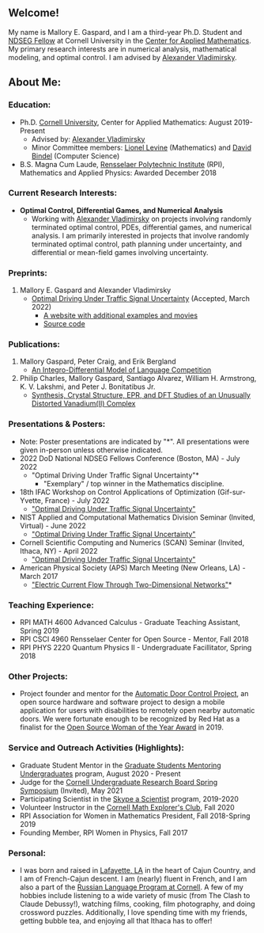 ## Welcome!

My name is Mallory E. Gaspard, and I am a third-year Ph.D. Student and [NDSEG Fellow](https://ndseg.sysplus.com/) at Cornell University in the [Center for Applied Mathematics](https://www.cam.cornell.edu/cam). My primary research interests are in numerical analysis, mathematical modeling, and optimal control. I am advised by [Alexander Vladimirsky](https://math.cornell.edu/alexander-vladimirsky). 

## About Me:
### Education: 

- Ph.D. [Cornell University](https://www.cornell.edu), Center for Applied Mathematics: August 2019-Present
  - Advised by: [Alexander Vladimirsky](https://math.cornell.edu/alexander-vladimirsky)
  - Minor Committee members: [Lionel Levine](http://pi.math.cornell.edu/~levine/) (Mathematics) and [David Bindel](https://www.cs.cornell.edu/~bindel/) (Computer Science)
- B.S. Magna Cum Laude, [Rensselaer Polytechnic Institute](https://www.rpi.edu) (RPI), Mathematics and Applied Physics: Awarded December 2018

### Current Research Interests:
- **Optimal Control, Differential Games, and Numerical Analysis**
  - Working with [Alexander Vladimirsky](http://pi.math.cornell.edu/~vlad/) on projects involving randomly terminated optimal control, PDEs, differential games, and numerical analysis. I am primarily interested in projects that involve randomly terminated optimal control, path planning under uncertainty, and differential or mean-field games involving uncertainty. 

### Preprints:
  1. Mallory E. Gaspard and Alexander Vladimirsky
      - [Optimal Driving Under Traffic Signal Uncertainty](https://arxiv.org/abs/2201.04521) (Accepted, March 2022)
        - [A website with additional examples and movies](https://eikonal-equation.github.io/Traffic_Light_Uncertainty/)
        - [Source code](https://github.com/eikonal-equation/Traffic_Light_Uncertainty)
  
### Publications:
  1. Mallory Gaspard, Peter Craig, and Erik Bergland
      -  [An Integro-Differential Model of Language Competition](https://www.siam.org/Portals/0/Publications/SIURO/Vol12/S01736.pdf?ver=2019-04-15-152442-683)
  2. Philip Charles, Mallory Gaspard, Santiago Alvarez, William H. Armstrong, K. V. Lakshmi, and Peter J. Bonitatibus Jr.
      - [Synthesis, Crystal Structure, EPR, and DFT Studies of an Unusually Distorted Vanadium(II) Complex](https://pubs.rsc.org/en/content/articlelanding/2022/dt/d2dt02392j)

### Presentations & Posters:
  - Note: Poster presentations are indicated by "*". All presentations were given in-person unless otherwise indicated.
  - 2022 DoD National NDSEG Fellows Conference (Boston, MA) - July 2022
    - "Optimal Driving Under Traffic Signal Uncertainty"*
      - "Exemplary" / top winner in the Mathematics discipline.
  - 18th IFAC Workshop on Control Applications of Optimization (Gif-sur-Yvette, France) - July 2022
    - ["Optimal Driving Under Traffic Signal Uncertainty"](https://ifac.papercept.net/conferences/conferences/CAO22/program/CAO22_ContentListWeb_2.html#tur1b)
  - NIST Applied and Computational Mathematics Division Seminar (Invited, Virtual) - June 2022
    - ["Optimal Driving Under Traffic Signal Uncertainty"](https://www.nist.gov/itl/math/acmd-seminar-optimal-driving-under-traffic-signal-uncertainty)
  - Cornell Scientific Computing and Numerics (SCAN) Seminar (Invited, Ithaca, NY) - April 2022
    - ["Optimal Driving Under Traffic Signal Uncertainty"](https://cornell-scan.github.io/2022/04/18/gaspard.html) 
  - American Physical Society (APS) March Meeting (New Orleans, LA) - March 2017
    - ["Electric Current Flow Through Two-Dimensional Networks"](https://ui.adsabs.harvard.edu/abs/2017APS..MAR.G1003G/abstract)*

### Teaching Experience:
  - RPI MATH 4600 Advanced Calculus - Graduate Teaching Assistant, Spring 2019
  - RPI CSCI 4960 Rensselaer Center for Open Source - Mentor, Fall 2018
  - RPI PHYS 2220 Quantum Physics II - Undergraduate Facillitator, Spring 2018

### Other Projects:
  - Project founder and mentor for the [Automatic Door Control Project](https://rpiadc.com/login), an open source hardware and software project to design a mobile application for users with disabilities to remotely open nearby automatic doors. We were fortunate enough to be recognized by Red Hat as a finalist for the [Open Source Woman of the Year Award](https://www.redhat.com/en/blog/voting-now-open-2019-women-open-source-awards) in 2019. 
  
### Service and Outreach Activities (Highlights):
  - Graduate Student Mentor in the [Graduate Students Mentoring Undergraduates](https://experience.cornell.edu/opportunities/graduate-students-mentoring-undergraduates-gsmu) program, August 2020 - Present
  - Judge for the [Cornell Undergraduate Research Board Spring Symposium](https://www.cornellcurb.com/spring-symposium) (Invited), May 2021 
  - Participating Scientist in the [Skype a Scientist](https://www.skypeascientist.com) program, 2019-2020 
  - Volunteer Instructor in the [Cornell Math Explorer's Club](https://math.cornell.edu/mec), Fall 2020
  - RPI Association for Women in Mathematics President, Fall 2018-Spring 2019
  - Founding Member, RPI Women in Physics, Fall 2017

### Personal:
  - I was born and raised in [Lafayette, LA](https://www.lafayettetravel.com) in the heart of Cajun Country, and I am of French-Cajun descent. I am (nearly) fluent in French, and I am also a part of the [Russian Language Program at Cornell](https://russian.cornell.edu/index.cfm?LinkID=Welcome). A few of my hobbies include listening to a wide variety of music (from The Clash to Claude Debussy!), watching films, cooking, film photography, and doing crossword puzzles. Additionally, I love spending time with my friends, getting bubble tea, and enjoying all that Ithaca has to offer!
